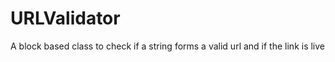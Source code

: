 URLValidator
============

A block based class to check if a string forms a valid url and if the link is live
